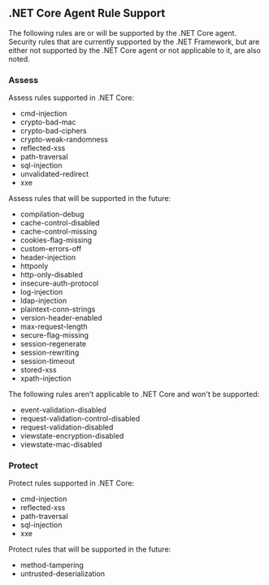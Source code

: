 
<!--
title: "Contrast .NET Core Agent Rules Support"
description: "Assess and Protect rules supported by the Contrast .NET Core agent"
tags: "installation agent .NET Core windows assess protect rules"
-->


## .NET Core Agent Rule Support

The following rules are or will be supported by the .NET Core agent. Security rules that are currently supported by the .NET Framework, but are either not supported by the .NET Core agent or not applicable to it, are also noted.

### Assess

Assess rules supported in .NET Core:

* cmd-injection 
* crypto-bad-mac 
* crypto-bad-ciphers 
* crypto-weak-randomness 
* reflected-xss 
* path-traversal
* sql-injection 
* unvalidated-redirect 
* xxe 

Assess rules that will be supported in the future:

* compilation-debug
* cache-control-disabled
* cache-control-missing
* cookies-flag-missing
* custom-errors-off
* header-injection
* httponly
* http-only-disabled
* insecure-auth-protocol
* log-injection
* ldap-injection
* plaintext-conn-strings
* version-header-enabled
* max-request-length
* secure-flag-missing
* session-regenerate
* session-rewriting
* session-timeout
* stored-xss
* xpath-injection


The following rules aren't applicable to .NET Core and won't be supported: 

* event-validation-disabled
* request-validation-control-disabled
* request-validation-disabled
* viewstate-encryption-disabled
* viewstate-mac-disabled

### Protect

Protect rules supported in .NET Core:

* cmd-injection
* reflected-xss
* path-traversal 
* sql-injection 
* xxe 


Protect rules that will be supported in the future:

* method-tampering
* untrusted-deserialization

